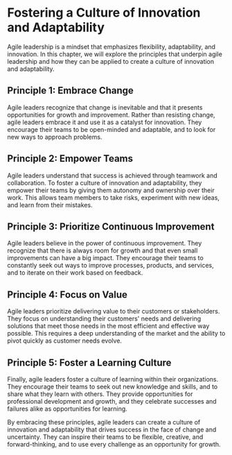 Fostering a Culture of Innovation and Adaptability
=============================================================================================

Agile leadership is a mindset that emphasizes flexibility, adaptability, and innovation. In this chapter, we will explore the principles that underpin agile leadership and how they can be applied to create a culture of innovation and adaptability.

Principle 1: Embrace Change
---------------------------

Agile leaders recognize that change is inevitable and that it presents opportunities for growth and improvement. Rather than resisting change, agile leaders embrace it and use it as a catalyst for innovation. They encourage their teams to be open-minded and adaptable, and to look for new ways to approach problems.

Principle 2: Empower Teams
--------------------------

Agile leaders understand that success is achieved through teamwork and collaboration. To foster a culture of innovation and adaptability, they empower their teams by giving them autonomy and ownership over their work. This allows team members to take risks, experiment with new ideas, and learn from their mistakes.

Principle 3: Prioritize Continuous Improvement
----------------------------------------------

Agile leaders believe in the power of continuous improvement. They recognize that there is always room for growth and that even small improvements can have a big impact. They encourage their teams to constantly seek out ways to improve processes, products, and services, and to iterate on their work based on feedback.

Principle 4: Focus on Value
---------------------------

Agile leaders prioritize delivering value to their customers or stakeholders. They focus on understanding their customers' needs and delivering solutions that meet those needs in the most efficient and effective way possible. This requires a deep understanding of the market and the ability to pivot quickly as customer needs evolve.

Principle 5: Foster a Learning Culture
--------------------------------------

Finally, agile leaders foster a culture of learning within their organizations. They encourage their teams to seek out new knowledge and skills, and to share what they learn with others. They provide opportunities for professional development and growth, and they celebrate successes and failures alike as opportunities for learning.

By embracing these principles, agile leaders can create a culture of innovation and adaptability that drives success in the face of change and uncertainty. They can inspire their teams to be flexible, creative, and forward-thinking, and to use every challenge as an opportunity for growth.
